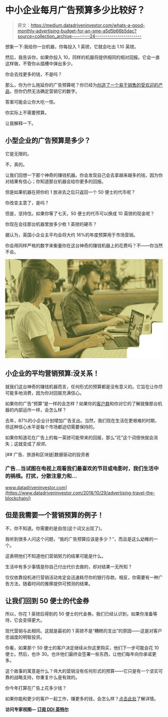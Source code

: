 # 中小企业每月广告预算多少比较好？

> 原文：<https://medium.datadriveninvestor.com/whats-a-good-monthly-advertising-budget-for-an-sme-a5d5b66b5dac?source=collection_archive---------24----------------------->

想象一下:我给你一台机器，你每投入 1 英镑，它就会吐出 1.10 英镑。

然后，我告诉你，如果你投入 10，同样的机器将提供相同的相对回报。它会一直这样做，不管你从插槽中弹出多少。

你会去找更多的钱，不是吗？

那么，你为什么拖延你的广告预算呢？你已经为[创造了一个易于销售的受欢迎的产品](https://the3fs.com/solutions/)，但你仍然无法确定营销它的数字。

答案可能会让你大吃一惊。

你实际上不需要预算。

让我解释一下。

## 小型企业的广告预算是多少？

它是无限的。

不，真的。

让我们回想一下那个神奇的赚钱机器。你会发现自己会去拿越来越多的钱，因为你对结果有信心；你知道那台机器会给你更多的回报。

但是如果机器在把你的 1 放进去之后只返回一个 50 便士的代币呢？

你改变主意了，是吗？

但是，坚持住。如果你等了七天，50 便士的代币可以换成 10 英镑的现金呢？

你现在会往那台机器里放多少枚 1 英镑的硬币？

据认为，英国小企业主平均会将大约 16%的年度预算用于市场营销。

你会用同样严格的数字来衡量你在这台神奇的赚钱机器上的花费吗？不——你当然不会。

![](img/33572fe2f0cef21ddd1e8ded823b7636.png)

## 小企业的平均营销预算:没关系！

就我们这台神奇的赚钱机器而言，任何形式的预算都是没有意义的。它旨在让你尽可能多地消费，因为你对回报充满信心。

如果你的广告“预算”是一样的会怎样？如果你的[客户群](https://the3fs.com/how-to-build-an-audience/)和你对它的了解就像那台机器的内部运作一样，会怎么样？

去年，87%的小企业计划增加广告支出。当然，我们现在生活在更艰难的时期，但这种信心水平是每个市场都迫切需要保持的。

如果你知道花在广告上的每一英镑可能带来的回报，那么“花”这个词很快就会消失；这就变成了*投资*。

[](https://www.datadriveninvestor.com/2018/10/29/advertising-travel-the-blockchain/) [## 广告、旅游和区块链|数据驱动的投资者

### 广告...当试图在电视上观看我们最喜欢的节目或电影时，我们生活中的祸根。打扰，分散注意力和…

www.datadriveninvestor.com](https://www.datadriveninvestor.com/2018/10/29/advertising-travel-the-blockchain/) 

## 但是我需要一个营销预算的例子！

不，你不知道。你需要的是自信(这个词又出现了)。

我听到很多人问这个问题，“我的广告预算应该是多少？”，而且是这么幼稚的一个。

这表明他们不知道他们营销努力的结果可能是什么。

生活中有多少事情是你自己付出代价去做的，却对结果一无所知？

仅仅依靠投机进行营销活动肯定会迅速耗尽你的银行存款。相反，你需要有一种广告方法，随着时间的推移提供可预测的结果。

## 让我们回到 50 便士的代金券

所以，你花 1 英镑后得到的 50 便士的代金券。我们已经认识到，如果你准备等待，它会变得更大。

现代营销与此相同。这就是最初的 1 英镑不是“糟糕的支出”的原因——这是对客户忠诚度的明智投资。

你看，如果那个 50 便士的客户决定继续从你这里购买，他们下一步可能会花 10 便士。然后，也许 30。也许他们最终会签署一些东西，让他们每年向你承诺更多。

这个故事的寓意是什么？伟大的营销没有任何形式的预算——它只是有一个坚实可靠的战略支持，你重复什么是有效的。

你今年打算在广告上花多少钱？

如果你能和更少的客户一起工作，赚更多的钱，会怎么样？[点击此处](https://the3fs.com/space-map/?utm_source=Medium&utm_medium=article&utm_campaign=SPACEMap)了解详情。

**访问专家视图—** [**订阅 DDI 英特尔**](https://datadriveninvestor.com/ddi-intel)